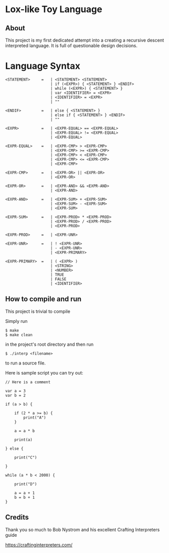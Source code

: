 # Lox-like Toy Language 

## About

This project is my first dedicated attempt into a creating a recursive descent
interpreted language. It is full of questionable design decisions.

# Language Syntax
```
<STATEMENT>     =   | <STATEMENT> <STATEMENT>
                    | if (<EXPR>) { <STATEMENT> } <ENDIF>
                    | while (<EXPR>) { <STATEMENT> }
                    | var <IDENTIFIER> = <EXPR>
                    | <IDENTIFIER> = <EXPR>
                    | ""

<ENDIF>         =   | else { <STATEMENT> }
                    | else if { <STATEMENT> } <ENDIF>
                    | ""

<EXPR>          =   | <EXPR-EQUAL> == <EXPR-EQUAL>
                    | <EXPR-EQUAL> != <EXPR-EQUAL>
                    | <EXPR-EQUAL>

<EXPR-EQUAL>    =   | <EXPR-CMP> > <EXPR-CMP>
                    | <EXPR-CMP> >= <EXPR-CMP>
                    | <EXPR-CMP> < <EXPR-CMP>
                    | <EXPR-CMP> <= <EXPR-CMP>
                    | <EXPR-CMP>

<EXPR-CMP>      =   | <EXPR-OR> || <EXPR-OR>
                    | <EXPR-OR>

<EXPR-OR>       =   | <EXPR-AND> && <EXPR-AND>
                    | <EXPR-AND>

<EXPR-AND>      =   | <EXPR-SUM> + <EXPR-SUM>
                    | <EXPR-SUM> - <EXPR-SUM>
                    | <EXPR-SUM>

<EXPR-SUM>      =   | <EXPR-PROD> * <EXPR-PROD>
                    | <EXPR-PROD> / <EXPR-PROD>
                    | <EXPR-PROD>

<EXPR-PROD>     =   | <EXPR-UNR>

<EXPR-UNR>      =   | ! <EXPR-UNR>
                    | - <EXPR-UNR>
                    | <EXPR-PRIMARY>

<EXPR-PRIMARY>  =   | ( <EXPR> )
                    | <STRING>
                    | <NUMBER>
                    | TRUE
                    | FALSE
                    | <IDENTIFIER>
```

## How to compile and run

This project is trivial to compile

Simply run
```
$ make
$ make clean
```
in the project's root directory and then run

```
$ ./interp <filename>
```

to run a source file.

Here is sample script you can try out:

```
// Here is a comment

var a = 3 
var b = 2

if (a > b) {

    if (2 * a >= b) {
        print("A")
    }

    a = a * b
    
    print(a)

} else {

    print("C")

}

while (a * b < 2000) {

    print("D")

    a = a + 1
    b = b + 1
}
```


## Credits

Thank you so much to Bob Nystrom and his excellent Crafting Interpreters guide 

https://craftinginterpreters.com/